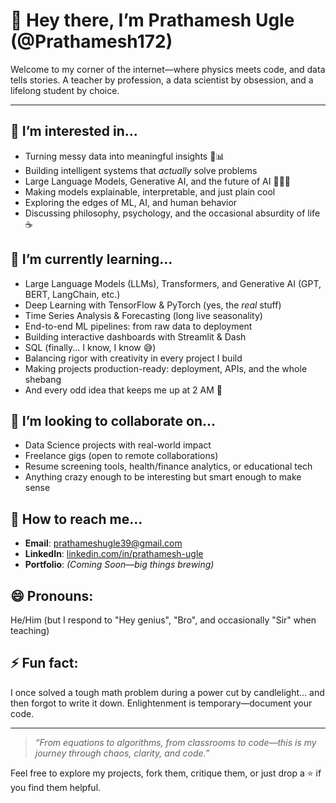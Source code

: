 # 👋 Hey there, I’m Prathamesh Ugle (@Prathamesh172)

Welcome to my corner of the internet—where physics meets code, and data tells stories.
A teacher by profession, a data scientist by obsession, and a lifelong student by choice.

---

## 👀 I’m interested in...

* Turning messy data into meaningful insights 🧠📊
* Building intelligent systems that *actually* solve problems
* Large Language Models, Generative AI, and the future of AI 👨‍🔬🧩
* Making models explainable, interpretable, and just plain cool
* Exploring the edges of ML, AI, and human behavior
* Discussing philosophy, psychology, and the occasional absurdity of life ☕

## 🌱 I’m currently learning...

* Large Language Models (LLMs), Transformers, and Generative AI (GPT, BERT, LangChain, etc.)
* Deep Learning with TensorFlow & PyTorch (yes, the *real* stuff)
* Time Series Analysis & Forecasting (long live seasonality)
* End-to-end ML pipelines: from raw data to deployment
* Building interactive dashboards with Streamlit & Dash
* SQL (finally... I know, I know 😅)
* Balancing rigor with creativity in every project I build
* Making projects production-ready: deployment, APIs, and the whole shebang
* And every odd idea that keeps me up at 2 AM 🥴

## 💞 I’m looking to collaborate on...

* Data Science projects with real-world impact
* Freelance gigs (open to remote collaborations)
* Resume screening tools, health/finance analytics, or educational tech
* Anything crazy enough to be interesting but smart enough to make sense

## 📢 How to reach me...

* **Email**: [prathameshugle39@gmail.com](mailto:prathameshugle39@gmail.com)
* **LinkedIn**: [linkedin.com/in/prathamesh-ugle](https://www.linkedin.com/in/prathamesh-ugle-299320326/)
* **Portfolio**: *(Coming Soon—big things brewing)*

## 😄 Pronouns:

He/Him (but I respond to "Hey genius", "Bro", and occasionally "Sir" when teaching)

## ⚡ Fun fact:

I once solved a tough math problem during a power cut by candlelight… and then forgot to write it down. Enlightenment is temporary—document your code.

---

> *“From equations to algorithms, from classrooms to code—this is my journey through chaos, clarity, and code.”*

Feel free to explore my projects, fork them, critique them, or just drop a ⭐ if you find them helpful.

